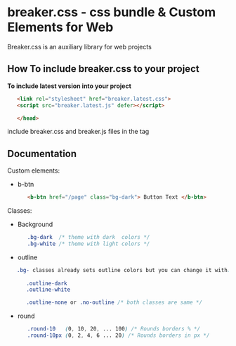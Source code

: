 # breaker.css - css bundle & Custom Elements for Web

Breaker.css is an auxiliary library for web projects



## How To include breaker.css to your project

**To include latest version into your project**
```html
   <link rel="stylesheet" href="breaker.latest.css">
   <script src="breaker.latest.js" defer></script>

   </head>
```
include breaker.css and breaker.js files in the **<head>** tag




## Documentation

Custom elements:
- b-btn
   ```html
      <b-btn href="/page" class="bg-dark"> Button Text </b-btn>
   ```


Classes:
- Background
   ```css
      .bg-dark  /* theme with dark  colors */
      .bg-white /* theme with light colors */
   ```

- outline
```css
   .bg- classes already sets outline colors but you can change it with:
   
      .outline-dark
      .outline-white

      .outline-none or .no-outline /* both classes are same */
   ```


- round
   ```css
      .round-10   (0, 10, 20, ... 100) /* Rounds borders % */
      .round-10px (0, 2, 4, 6 ... 20) /* Rounds borders in px */
   ```
